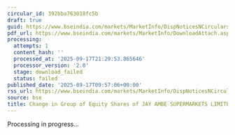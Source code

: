 ```yaml
---
circular_id: 392bba763018fc5b
draft: true
guid: https://www.bseindia.com/markets/MarketInfo/DispNoticesNCirculars.aspx?Noticeid={31819F21-4882-4DED-96BA-41B3EC31166F}&noticeno=20250917-11&dt=09/17/2025&icount=11&totcount=57&flag=0
pdf_url: https://www.bseindia.com/markets/MarketInfo/DownloadAttach.aspx?id=20250917-11&attachedId=
processing:
  attempts: 1
  content_hash: ''
  processed_at: '2025-09-17T21:29:53.865646'
  processor_version: '2.0'
  stage: download_failed
  status: failed
published_date: '2025-09-17T09:57:06+00:00'
rss_url: https://www.bseindia.com/markets/MarketInfo/DispNoticesNCirculars.aspx?Noticeid={31819F21-4882-4DED-96BA-41B3EC31166F}&noticeno=20250917-11&dt=09/17/2025&icount=11&totcount=57&flag=0
source: bse
title: Change in Group of Equity Shares of JAY AMBE SUPERMARKETS LIMITED
---
```


Processing in progress...